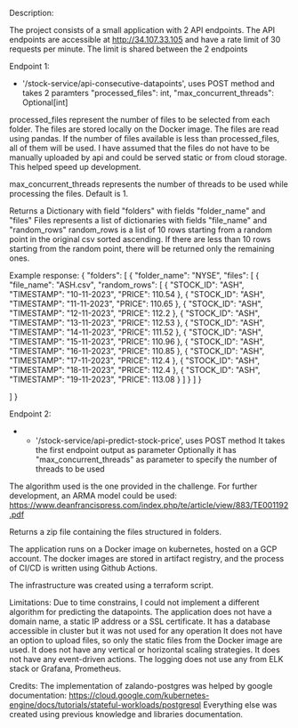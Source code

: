 Description:

The project consists of a small application with 2 API endpoints.
The API endpoints are accessible at http://34.107.33.105 and have a rate limit of 30 requests per minute. The limit is shared between the 2 endpoints

Endpoint 1:
 - '/stock-service/api-consecutive-datapoints', uses POST method and takes 2 paramters
 "processed_files": int, "max_concurrent_threads": Optional[int]

 processed_files represent the number of files to be selected from each folder. The files
 are stored locally on the Docker image. The files are read using pandas.
 If the number of files available is less than processed_files, all of them will be used.
 I have assumed that the files do not have to be manually uploaded by api and could be served static or from cloud storage.
 This helped speed up development.

 max_concurrent_threads represents the number of threads to be used while processing the files.
 Default is 1.

 Returns a Dictionary with field "folders" with fields "folder_name" and "files"
 Files represents a list of dictionaries with fields "file_name" and "random_rows"
 random_rows is a list of 10 rows starting from a random point in the original csv sorted ascending.
 If there are less than 10 rows starting from the random point, there will be returned only the remaining ones.

 Example response: {
  "folders": [
    {
      "folder_name": "NYSE",
      "files": [
        {
          "file_name": "ASH.csv",
          "random_rows": [
            {
              "STOCK_ID": "ASH",
              "TIMESTAMP": "10-11-2023",
              "PRICE": 110.54
            },
            {
              "STOCK_ID": "ASH",
              "TIMESTAMP": "11-11-2023",
              "PRICE": 110.65
            },
            {
              "STOCK_ID": "ASH",
              "TIMESTAMP": "12-11-2023",
              "PRICE": 112.2
            },
            {
              "STOCK_ID": "ASH",
              "TIMESTAMP": "13-11-2023",
              "PRICE": 112.53
            },
            {
              "STOCK_ID": "ASH",
              "TIMESTAMP": "14-11-2023",
              "PRICE": 111.52
            },
            {
              "STOCK_ID": "ASH",
              "TIMESTAMP": "15-11-2023",
              "PRICE": 110.96
            },
            {
              "STOCK_ID": "ASH",
              "TIMESTAMP": "16-11-2023",
              "PRICE": 110.85
            },
            {
              "STOCK_ID": "ASH",
              "TIMESTAMP": "17-11-2023",
              "PRICE": 112.4
            },
            {
              "STOCK_ID": "ASH",
              "TIMESTAMP": "18-11-2023",
              "PRICE": 112.4
            },
            {
              "STOCK_ID": "ASH",
              "TIMESTAMP": "19-11-2023",
              "PRICE": 113.08
            }
          ]
        }
      ]
    }
   
  ]
}

Endpoint 2:
 - - '/stock-service/api-predict-stock-price', uses POST method
 It takes the first endpoint output as parameter
 Optionally it has "max_concurrent_threads" as parameter to specify the number of threads to be used

 The algorithm used is the one provided in the challenge.
 For further development, an ARMA model could be used: 
 https://www.deanfrancispress.com/index.php/te/article/view/883/TE001192.pdf

 Returns a zip file containing the files structured in folders.


 The application runs on a Docker image on kubernetes, hosted on a GCP account.
 The docker images are stored in artifact registry, and the process of CI/CD is
 written using Github Actions.

 The infrastructure was created using a terraform script. 

 Limitations:
 Due to time constrains, I could not implement a different algorithm for predicting the datapoints.
 The application does not have a domain name, a static IP address or a SSL certificate.
 It has a database accessible in cluster but it was not used for any operation
 It does not have an option to upload files, so only the static files from the Docker image are used.
 It does not have any vertical or horizontal scaling strategies.
 It does not have any event-driven actions.
 The logging does not use any from ELK stack or Grafana, Prometheus.

 Credits:
 The implementation of zalando-postgres was helped by google documentation: 
 https://cloud.google.com/kubernetes-engine/docs/tutorials/stateful-workloads/postgresql
 Everything else was created using previous knowledge and libraries documentation.



